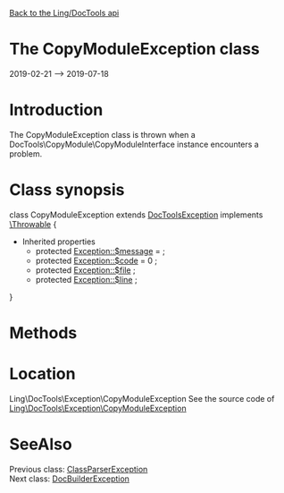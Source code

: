 [Back to the Ling/DocTools api](https://github.com/lingtalfi/DocTools/blob/master/doc/api/Ling/DocTools.md)



The CopyModuleException class
================
2019-02-21 --> 2019-07-18






Introduction
============

The CopyModuleException class is thrown when a DocTools\CopyModule\CopyModuleInterface instance
encounters a problem.



Class synopsis
==============


class <span class="pl-k">CopyModuleException</span> extends [DocToolsException](https://github.com/lingtalfi/DocTools/blob/master/doc/api/Ling/DocTools/Exception/DocToolsException.md) implements [\Throwable](http://php.net/manual/en/class.throwable.php) {

- Inherited properties
    - protected  [Exception::$message](#property-message) =  ;
    - protected  [Exception::$code](#property-code) = 0 ;
    - protected  [Exception::$file](#property-file) ;
    - protected  [Exception::$line](#property-line) ;

}






Methods
==============






Location
=============
Ling\DocTools\Exception\CopyModuleException
See the source code of [Ling\DocTools\Exception\CopyModuleException](https://github.com/lingtalfi/DocTools/blob/master/Exception/CopyModuleException.php)



SeeAlso
==============
Previous class: [ClassParserException](https://github.com/lingtalfi/DocTools/blob/master/doc/api/Ling/DocTools/Exception/ClassParserException.md)<br>Next class: [DocBuilderException](https://github.com/lingtalfi/DocTools/blob/master/doc/api/Ling/DocTools/Exception/DocBuilderException.md)<br>
